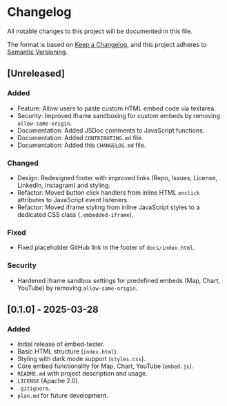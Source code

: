 # Changelog
All notable changes to this project will be documented in this file.

The format is based on [Keep a Changelog](https://keepachangelog.com/en/1.0.0/),
and this project adheres to [Semantic Versioning](https://semver.org/spec/v2.0.0.html).

## [Unreleased]

### Added
- Feature: Allow users to paste custom HTML embed code via textarea.
- Security: Improved iframe sandboxing for custom embeds by removing `allow-same-origin`.
- Documentation: Added JSDoc comments to JavaScript functions.
- Documentation: Added `CONTRIBUTING.md` file.
- Documentation: Added this `CHANGELOG.md` file.

### Changed
- Design: Redesigned footer with improved links (Repo, Issues, License, LinkedIn, Instagram) and styling.
- Refactor: Moved button click handlers from inline HTML `onclick` attributes to JavaScript event listeners.
- Refactor: Moved iframe styling from inline JavaScript styles to a dedicated CSS class (`.embedded-iframe`).

### Fixed
- Fixed placeholder GitHub link in the footer of `docs/index.html`.

### Security
- Hardened iframe sandbox settings for predefined embeds (Map, Chart, YouTube) by removing `allow-same-origin`.

## [0.1.0] - 2025-03-28
### Added
- Initial release of embed-tester.
- Basic HTML structure (`index.html`).
- Styling with dark mode support (`styles.css`).
- Core embed functionality for Map, Chart, YouTube (`embed.js`).
- `README.md` with project description and usage.
- `LICENSE` (Apache 2.0).
- `.gitignore`.
- `plan.md` for future development. 